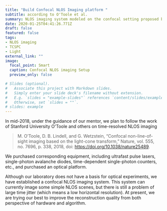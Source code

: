 ```yaml
---
title: "Build Confocal NLOS Imaging platform "
subtitle: according to O'Toole et al.
summary: NLOS imaging system modeled on the confocal setting proposed by O'Toole et al.
date: 2020-01-25T04:41:26.771Z
draft: false
featured: false
tags:
- NLOS imaging
- TCSPC
- Light
external_link: ""
image:
  focal_point: Smart
  caption: Confocal NLOS imaging Setup
  preview_only: false

# Slides (optional).
#   Associate this project with Markdown slides.
#   Simply enter your slide deck's filename without extension.
#   E.g. `slides = "example-slides"` references `content/slides/example-slides.md`.
#   Otherwise, set `slides = ""`.
# slides: example
---
```


<!-- 2018年中，在导师的指导下，我们打算follow 斯坦福大学O'Toole等人在 time-resolved NLOS imaging上的工作

M. O’Toole, D. B. Lindell, and G. Wetzstein, “Confocal non-line-of-sight imaging based on the light-cone transform,” Nature, vol. 555, no. 7696, p. 338, 2018, doi: https://doi.org/10.1038/nature25489.

并购买了相应的设备，包括超快脉冲激光器、单光子雪崩二极管、时间相关单光子计数器等，并购买了光学平台。

尽管我们实验室并没有光学实验的基础，但我们还是建立了共焦NLOS成像系统。这个系统目前能够对一些简单的NLOS场景成像，但仍存在时间抖动很大的问题。目前我们正在积极解决已经发现的问题。 -->

In mid-2018, under the guidance of our mentor, we plan to follow the work of Stanford University O'Toole and others on time-resolved NLOS imaging

> M. O’Toole, D. B. Lindell, and G. Wetzstein, “Confocal non-line-of-sight imaging based on the light-cone transform,” Nature, vol. 555, no. 7696, p. 338, 2018, doi: https://doi.org/10.1038/nature25489.

We purchased corresponding equipment, including ultrafast pulse lasers, single-photon avalanche diodes, time-dependent single-photon counters, etc., and purchased an optical platform.

Although our laboratory does not have a basis for optical experiments, we have established a confocal NLOS imaging system. This system can currently image some simple NLOS scenes, but there is still a problem of large time jitter (which means a low horizontal resolution). At present, we are trying our best to improve the reconstruction quality from both perspective of hardware and algorithm.